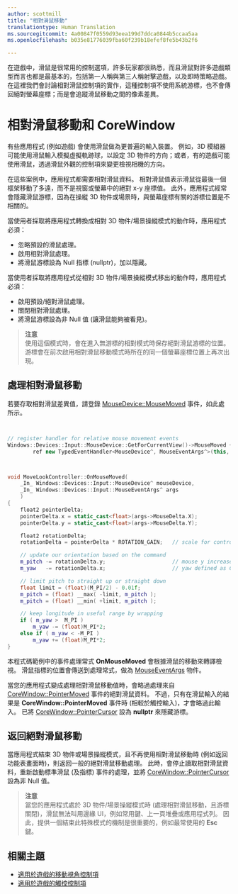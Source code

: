 ```yaml
---
author: scottmill
title: "相對滑鼠移動"
translationtype: Human Translation
ms.sourcegitcommit: 4a00847f0559d93eea199d7ddca0844b5ccaa5aa
ms.openlocfilehash: b035e81776039fba60f239b18efef8fe5b43b2f6

---
```


在遊戲中，滑鼠是很常用的控制選項，許多玩家都很熟悉，而且滑鼠對許多遊戲類型而言也都是最基本的，包括第一人稱與第三人稱射擊遊戲，以及即時策略遊戲。 在這裡我們會討論相對滑鼠控制項的實作，這種控制項不使用系統游標，也不會傳回絕對螢幕座標；而是會追蹤滑鼠移動之間的像素差異。

# 相對滑鼠移動和 CoreWindow

有些應用程式 (例如遊戲) 會使用滑鼠做為更普遍的輸入裝置。 例如，3D 模組器可能使用滑鼠輸入模擬虛擬軌跡球，以設定 3D 物件的方向；或者，有的遊戲可能使用滑鼠，透過滑鼠外觀的控制項來變更檢視相機的方向。 

在這些案例中，應用程式都需要相對滑鼠資料。 相對滑鼠值表示滑鼠從最後一個框架移動了多遠，而不是視窗或螢幕中的絕對 x-y 座標值。 此外，應用程式經常會隱藏滑鼠游標，因為在操縱 3D 物件或場景時，與螢幕座標有關的游標位置是不相關的。 

當使用者採取將應用程式轉換成相對 3D 物件/場景操縱模式的動作時，應用程式必須： 
- 忽略預設的滑鼠處理。
- 啟用相對滑鼠處理。
- 將滑鼠游標設為 Null 指標 (nullptr)，加以隱藏。 

當使用者採取將應用程式從相對 3D 物件/場景操縱模式移出的動作時，應用程式必須： 
- 啟用預設/絕對滑鼠處理。
- 關閉相對滑鼠處理。 
- 將滑鼠游標設為非 Null 值 (讓滑鼠能夠被看見)。

> **注意**  
使用這個模式時，會在進入無游標的相對模式時保存絕對滑鼠游標的位置。 游標會在前次啟用相對滑鼠移動模式時所在的同一個螢幕座標位置上再次出現。

 

## 處理相對滑鼠移動


若要存取相對滑鼠差異值，請登錄 [MouseDevice::MouseMoved](https://msdn.microsoft.com/en-us/library/windows/apps/xaml/windows.devices.input.mousedevice.mousemoved.aspx) 事件，如此處所示。


```cpp


// register handler for relative mouse movement events
Windows::Devices::Input::MouseDevice::GetForCurrentView()->MouseMoved +=
        ref new TypedEventHandler<MouseDevice^, MouseEventArgs^>(this, &MoveLookController::OnMouseMoved);


```

```cpp


void MoveLookController::OnMouseMoved(
    _In_ Windows::Devices::Input::MouseDevice^ mouseDevice,
    _In_ Windows::Devices::Input::MouseEventArgs^ args
    )
{
    float2 pointerDelta;
    pointerDelta.x = static_cast<float>(args->MouseDelta.X);
    pointerDelta.y = static_cast<float>(args->MouseDelta.Y);

    float2 rotationDelta;
    rotationDelta = pointerDelta * ROTATION_GAIN;   // scale for control sensitivity

    // update our orientation based on the command
    m_pitch -= rotationDelta.y;                     // mouse y increases down, but pitch increases up
    m_yaw   -= rotationDelta.x;                     // yaw defined as CCW around y-axis

    // limit pitch to straight up or straight down
    float limit = (float)(M_PI/2) - 0.01f;
    m_pitch = (float) __max( -limit, m_pitch );
    m_pitch = (float) __min( +limit, m_pitch );

    // keep longitude in useful range by wrapping
    if ( m_yaw >  M_PI )
        m_yaw -= (float)M_PI*2;
    else if ( m_yaw < -M_PI )
        m_yaw += (float)M_PI*2;
}

```

本程式碼範例中的事件處理常式 **OnMouseMoved** 會根據滑鼠的移動來轉譯檢視。 滑鼠指標的位置會傳送到處理常式，做為 [MouseEventArgs](https://msdn.microsoft.com/en-us/library/windows/apps/xaml/windows.devices.input.mouseeventargs.aspx) 物件。 

當您的應用程式變成處理相對滑鼠移動值時，會略過處理來自 [CoreWindow::PointerMoved](https://msdn.microsoft.com/en-us/library/windows/apps/xaml/windows.ui.core.corewindow.pointermoved.aspx) 事件的絕對滑鼠資料。 不過，只有在滑鼠輸入的結果是 **CoreWindow::PointerMoved** 事件時 (相較於觸控輸入)，才會略過此輸入。 已將 [CoreWindow::PointerCursor](https://msdn.microsoft.com/en-us/library/windows/apps/xaml/windows.ui.core.corewindow.pointercursor.aspx) 設為 **nullptr** 來隱藏游標。 

## 返回絕對滑鼠移動

當應用程式結束 3D 物件或場景操縱模式，且不再使用相對滑鼠移動時 (例如返回功能表畫面時)，則返回一般的絕對滑鼠移動處理。 此時，會停止讀取相對滑鼠資料，重新啟動標準滑鼠 (及指標) 事件的處理，並將 [CoreWindow::PointerCursor](https://msdn.microsoft.com/en-us/library/windows/apps/xaml/windows.ui.core.corewindow.pointercursor.aspx) 設為非 Null 值。 

> **注意**  
當您的應用程式處於 3D 物件/場景操縱模式時 (處理相對滑鼠移動，且游標關閉)，滑鼠無法叫用邊緣 UI，例如常用鍵、上一頁堆疊或應用程式列。 因此，提供一個結束此特殊模式的機制是很重要的，例如最常使用的 **Esc** 鍵。

## 相關主題

* [適用於遊戲的移動視角控制項](tutorial--adding-move-look-controls-to-your-directx-game.md) 
* [適用於遊戲的觸控控制項](tutorial--adding-touch-controls-to-your-directx-game.md)


<!--HONumber=Aug16_HO3-->



